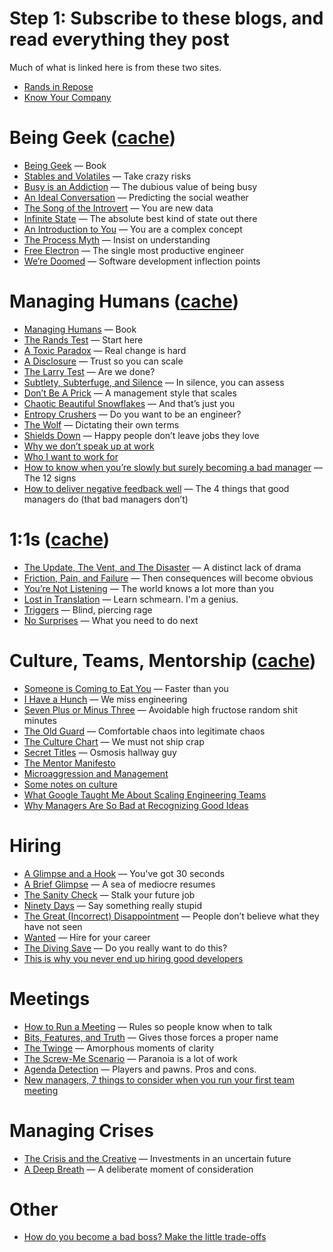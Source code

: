 # Step 1: Subscribe to these blogs, and read everything they post

Much of what is linked here is from these two sites.

* [Rands in Repose](http://randsinrepose.com)
* [Know Your Company](https://blog.knowyourcompany.com)

# Being Geek ([cache](https://www.evernote.com/pub/skyzyx/beinggeek))
* [Being Geek](http://beinggeek.com) — Book
* [Stables and Volatiles](http://randsinrepose.com/archives/stables-and-volatiles/) — Take crazy risks
* [Busy is an Addiction](http://randsinrepose.com/archives/busy-is-an-addiction/) — The dubious value of being busy
* [An Ideal Conversation](http://randsinrepose.com/archives/an-ideal-conversation/) — Predicting the social weather
* [The Song of the Introvert](http://randsinrepose.com/archives/the-song-of-the-introvert/) — You are new data
* [Infinite State](http://randsinrepose.com/archives/infinite-state/) — The absolute best kind of state out there
* [An Introduction to You](http://randsinrepose.com/archives/an-introduction-to-you/) — You are a complex concept
* [The Process Myth](http://randsinrepose.com/archives/the-process-myth/) — Insist on understanding
* [Free Electron](http://randsinrepose.com/archives/free-electron/) — The single most productive engineer
* [We’re Doomed](http://randsinrepose.com/archives/were-doomed/) — Software development inflection points

# Managing Humans ([cache](https://www.evernote.com/pub/skyzyx/managinghumans))
* [Managing Humans](http://managinghumans.com) — Book
* [The Rands Test](http://randsinrepose.com/archives/the-rands-test/) — Start here
* [A Toxic Paradox](http://randsinrepose.com/archives/a-toxic-paradox/) — Real change is hard
* [A Disclosure](http://randsinrepose.com/archives/a-disclosure/) — Trust so you can scale
* [The Larry Test](http://randsinrepose.com/archives/the-larry-test/) — Are we done?
* [Subtlety, Subterfuge, and Silence](http://randsinrepose.com/archives/subtlety-subterfuge-and-silence/) — In silence, you can assess
* [Don’t Be A Prick](http://randsinrepose.com/archives/dont-be-a-prick/) — A management style that scales
* [Chaotic Beautiful Snowflakes](http://randsinrepose.com/archives/chaotic-beautiful-snowflakes/) — And that’s just you
* [Entropy Crushers](http://randsinrepose.com/archives/entropy-crushers/) — Do you want to be an engineer?
* [The Wolf](http://randsinrepose.com/archives/the-wolf/) — Dictating their own terms
* [Shields Down](http://randsinrepose.com/archives/shields-down/) — Happy people don’t leave jobs they love
* [Why we don’t speak up at work](https://blog.knowyourcompany.com/why-we-don-t-speak-up-at-work-94abeb1c8f36#.jtmc1os41)
* [Who I want to work for](https://medium.com/@keavy/who-i-want-to-work-for-b04ce972c202)
* [How to know when you’re slowly but surely becoming a bad manager](https://m.signalvnoise.com/the-12-signs-how-to-know-when-youre-slowly-but-surely-becoming-a-bad-manager-82fd5baff33d) — The 12 signs
* [How to deliver negative feedback well](https://blog.knowyourcompany.com/how-to-deliver-negative-feedback-well-the-4-things-that-good-managers-do-that-bad-managers-2c02b51c9c48) — The 4 things that good managers do (that bad managers don’t)

# 1:1s ([cache](https://www.evernote.com/pub/skyzyx/11s))
* [The Update, The Vent, and The Disaster](http://randsinrepose.com/archives/the-update-the-vent-and-the-disaster/) — A distinct lack of drama
* [Friction, Pain, and Failure](http://randsinrepose.com/archives/friction-pain-and-failure/) — Then consequences will become obvious
* [You’re Not Listening](http://randsinrepose.com/archives/youre-not-listening/) — The world knows a lot more than you
* [Lost in Translation](http://randsinrepose.com/archives/lost-in-translation/) — Learn schmearn. I'm a genius.
* [Triggers](http://randsinrepose.com/archives/triggers/) — Blind, piercing rage
* [No Surprises](http://randsinrepose.com/archives/no-surprises/) — What you need to do next

# Culture, Teams, Mentorship ([cache](https://www.evernote.com/pub/skyzyx/cultureteamsmentorship))
* [Someone is Coming to Eat You](http://randsinrepose.com/archives/someone-is-coming-to-eat-you/) — Faster than you
* [I Have a Hunch](http://randsinrepose.com/archives/i-have-a-hunch/) — We miss engineering
* [Seven Plus or Minus Three](http://randsinrepose.com/archives/seven-plus-or-minus-three/) — Avoidable high fructose random shit minutes
* [The Old Guard](http://randsinrepose.com/archives/the-old-guard/) — Comfortable chaos into legitimate chaos
* [The Culture Chart](http://randsinrepose.com/archives/the-culture-chart/) — We must not ship crap
* [Secret Titles](http://randsinrepose.com/archives/secret-titles/) — Osmosis hallway guy
* [The Mentor Manifesto](http://www.davidgcohen.com/2011/08/28/the-mentor-manifesto/)
* [Microaggression and Management](https://web.archive.org/web/20140405220327/https://medium.com/about-work/65d4740f7a2f)
* [Some notes on culture](http://ataussig.com/post/32402969166/some-notes-on-culture)
* [What Google Taught Me About Scaling Engineering Teams](http://www.theeffectiveengineer.com/blog/what-i-learned-from-googles-engineering-culture)
* [Why Managers Are So Bad at Recognizing Good Ideas](http://www.theatlantic.com/business/archive/2016/06/adam-grant-aspen/489056/)

# Hiring
* [A Glimpse and a Hook](http://randsinrepose.com/archives/a-glimpse-and-a-hook/) — You've got 30 seconds
* [A Brief Glimpse](http://randsinrepose.com/archives/a-brief-glimpse/) — A sea of mediocre resumes
* [The Sanity Check](http://randsinrepose.com/archives/the-sanity-chec/) — Stalk your future job
* [Ninety Days](http://randsinrepose.com/archives/ninety-days/) — Say something really stupid
* [The Great (Incorrect) Disappointment](http://randsinrepose.com/archives/the-great-incorrect-disappointment/) — People don’t believe what they have not seen
* [Wanted](http://randsinrepose.com/archives/wanted/) — Hire for your career
* [The Diving Save](http://randsinrepose.com/archives/the-diving-save/) — Do you really want to do this?
* [This is why you never end up hiring good developers](http://qz.com/258066/this-is-why-you-dont-hire-good-developers/)

# Meetings
* [How to Run a Meeting](http://randsinrepose.com/archives/how-to-run-a-meeting/) — Rules so people know when to talk
* [Bits, Features, and Truth](http://randsinrepose.com/archives/bits-features-and-truth/) — Gives those forces a proper name
* [The Twinge](http://randsinrepose.com/archives/the-twinge/) — Amorphous moments of clarity
* [The Screw-Me Scenario](http://randsinrepose.com/archives/the-screwme-scenario/) — Paranoia is a lot of work
* [Agenda Detection](http://randsinrepose.com/archives/agenda-detection/) — Players and pawns. Pros and cons.
* [New managers, 7 things to consider when you run your first team meeting](https://blog.knowyourcompany.com/new-managers-heres-how-to-run-your-first-team-meeting-77bb6d7e66b)

# Managing Crises
* [The Crisis and the Creative](http://randsinrepose.com/archives/the-crisis-and-the-creative/) — Investments in an uncertain future
* [A Deep Breath](http://randsinrepose.com/archives/a-deep-breath/) — A deliberate moment of consideration

# Other
* [How do you become a bad boss? Make the little trade-offs](https://blog.knowyourcompany.com/how-to-become-a-bad-boss-make-the-little-trade-offs-70e8c7193ddf)
